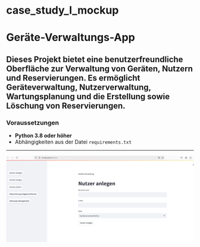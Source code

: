 # case_study_I_mockup

# Geräte-Verwaltungs-App

Dieses Projekt bietet eine benutzerfreundliche Oberfläche zur Verwaltung von Geräten, Nutzern und Reservierungen. Es ermöglicht Geräteverwaltung, Nutzerverwaltung, Wartungsplanung und die Erstellung sowie Löschung von Reservierungen.
---

### Voraussetzungen
- **Python 3.8 oder höher**
- Abhängigkeiten aus der Datei `requirements.txt`
---

![Nutzer anlegen](Screenshot_Nutzer_anlegen.png)